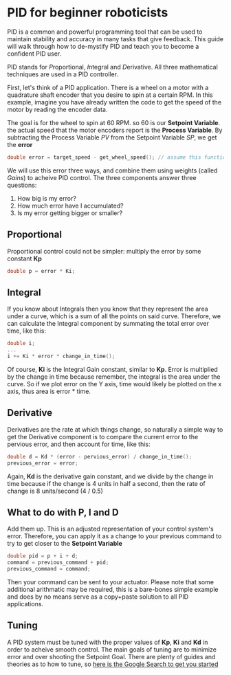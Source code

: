 # PID for beginner roboticists

PID is a common and powerful programming tool that can be used to maintain stability and accuracy in many tasks that give feedback. This guide will walk through how to de-mystify PID and teach you to become a confident PID user.

PID stands for *P*roportional, *I*ntegral and *D*erivative. All three mathematical techniques are used in a PID controller.

First, let's think of a PID application. There is a wheel on a motor with a quadrature shaft encoder that you desire to spin at a certain RPM. In this example, imagine you have already written the code to get the speed of the motor by reading the encoder data.

The goal is for the wheel to spin at 60 RPM. so 60 is our **Setpoint Variable**. the actual speed that the motor encoders report is the **Process Variable**. By subtracting the Process Variable *PV* from the Setpoint Variable *SP*, we get the **error**

``` c++
double error = target_speed - get_wheel_speed(); // assume this function has been written and returns motor speed in RPM
```

We will use this error three ways, and combine them using weights (called *Gains*) to acheive PID control. The three components answer three questions:

1. How big is my error?
2. How much error have I accumulated?
3. Is my error getting bigger or smaller?

## Proportional

Proportional control could not be simpler: multiply the error by some constant **Kp**

``` c++
double p = error * Ki;
```

## Integral

If you know about Integrals then you know that they represent the area under a curve, which is a sum of all the points on said curve. Therefore, we can calculate the Integral component by summating the total error over time, like this:

```C++
double i;
...
i += Ki * error * change_in_time();
```

Of course, **Ki** is the Integral Gain constant, similar to **Kp**. Error is multiplied by the change in time because remember, the integral is the area under the curve. So if we plot error on the Y axis, time would likely be plotted on the x axis, thus area is error * time.

## Derivative

Derivatives are the rate at which things change, so naturally a simple way to get the Derivative component is to compare the current error to the pervious error, and then account for time, like this:

``` C++
double d = Kd * (error - pervious_error) / change_in_time();
previous_error = error;
```

Again, **Kd** is the derivative gain constant, and we divide by the change in time because if the change is 4 units in half a second, then the rate of change is 8 units/second (4 / 0.5)

## What to do with P, I and D

Add them up. This is an adjusted representation of your control system's error. Therefore, you can apply it as a change to your previous command to try to get closer to the **Setpoint Variable**

``` c++
double pid = p + i + d;
command = previous_command + pid;
previous_command = command;
```

Then your command can be sent to your actuator. Please note that some additional arithmatic may be required, this is a bare-bones simple example and does by no means serve as a copy+paste solution to all PID applications.

## Tuning

A PID system must be tuned with the proper values of **Kp**, **Ki** and **Kd** in order to acheive smooth control. The main goals of tuning are to minimize error and over shooting the Setpoint Goal. There are plenty of guides and theories as to how to tune, so [here is the Google Search to get you started](https://www.google.com/search?sxsrf=ALeKk03hzusA-DgWl--WkfRhsvZIQFNCXg%3A1584985643367&ei=K_Z4Xr7oFerB_QaC8JWoCA&q=how+to+tune+a+PID+loop&oq=how+to+tune+a+PID+loop&gs_l=psy-ab.3..0j0i22i30l8.357490.364912..365211...2.3..2.117.2696.31j1......0....1..gws-wiz.....10..0i71j0i67j0i10j35i362i39j35i39j0i273j0i131.R09JRmXVhGI&ved=0ahUKEwj-qfzRk7HoAhXqYN8KHQJ4BYUQ4dUDCAs&uact=5)
